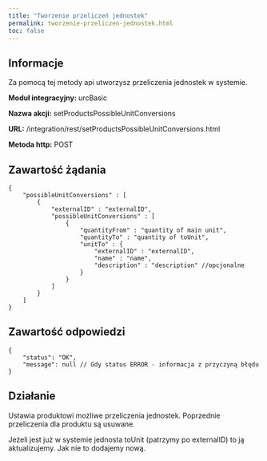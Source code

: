 ```yaml
---
title: "Tworzenie przeliczeń jednostek"
permalink: tworzenie-przeliczen-jednostek.html
toc: false 
---
```


## Informacje

Za pomocą tej metody api utworzysz przeliczenia jednostek w systemie.

  **Moduł integracyjny:** urcBasic

  **Nazwa akcji:** setProductsPossibleUnitConversions

  **URL:** /integration/rest/setProductsPossibleUnitConversions.html

  **Metoda http:** POST

## Zawartość żądania
~~~~~~~~
{
    "possibleUnitConversions" : [
        {
            "externalID" : "externalID",
            "possibleUnitConversions" : [
                {
                    "quantityFrom" : "quantity of main unit",
                    "quantityTo" : "quantity of toUnit",
                    "unitTo" : {
                        "externalID" : "externalID",
                        "name" : "name",
                        "description" : "description" //opcjonalne
                    }
                }
            ]
        }
    ]
}
~~~~~~~~


## Zawartość odpowiedzi
~~~~~~~~
{
    "status": "OK",
    "message": null // Gdy status ERROR - informacja z przyczyną błędu
}
~~~~~~~~

## Działanie
Ustawia produktowi możliwe przeliczenia jednostek. Poprzednie przeliczenia dla produktu są usuwane.

Jeżeli jest już w systemie jednosta toUnit (patrzymy po externalID) to ją aktualizujemy. Jak nie to dodajemy nową.